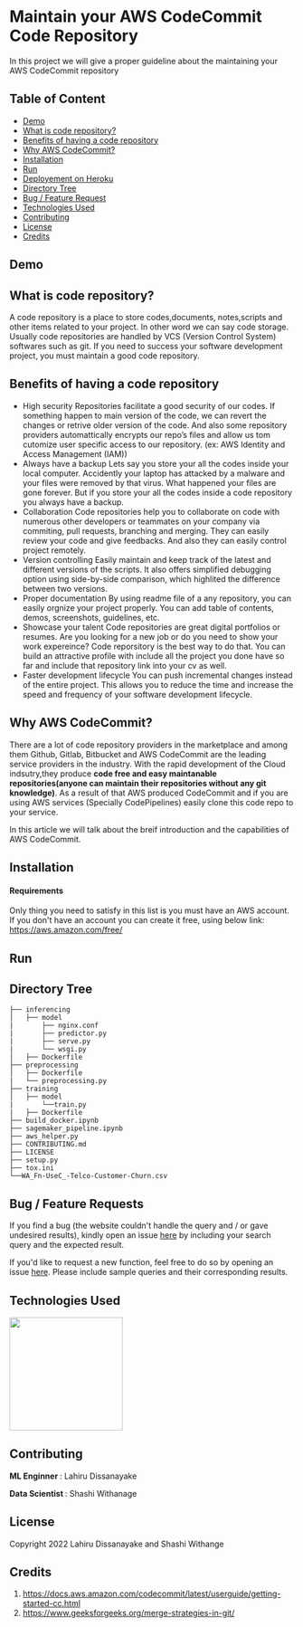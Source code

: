 # Maintain your AWS CodeCommit Code Repository
In this project we will give a proper guideline about the maintaining your AWS CodeCommit repository

## Table of Content
  * [Demo](#demo)
  * [What is code repository?](#what-is-code-repository?)
  * [Benefits of having a code repository](#Benefits-of-having-a-code-repository)
  * [Why AWS CodeCommit?](#Why-AWS-CodeCommit?)
  * [Installation](#installation)
  * [Run](#run)
  * [Deployement on Heroku](#deployement-on-heroku)
  * [Directory Tree](#directory-tree)
  * [Bug / Feature Request](#bug---feature-request)
  * [Technologies Used](#technologies-used)
  * [Contributing](#Contributing)
  * [License](#license)
  * [Credits](#credits)

## Demo

## What is code repository?
A code repository is a place to store codes,documents, notes,scripts and other items related to your project. In other word we can say code storage. Usually code repositories are handled by VCS (Version Control System) softwares such as git. If you need to success your software development project, you must maintain a good code repository.


## Benefits of having a code repository


* High security
Repositories facilitate a good security of our codes. If something happen to main version of the code, we can revert the changes or retrive older version of the code. And also some repository providers automattically encrypts our repo’s files and allow us tom cutomize user specific access to our repository. (ex: AWS Identity and Access Management (IAM))
* 	Always have a backup
Lets say you store your all the codes inside your local computer. Accidently your laptop has attacked by a malware and your files were removed by that virus. What happened your files are gone forever. But if you store your all the codes inside a code repository you always have a backup.
*	Collaboration
Code repositories help you to collaborate on code with numerous other developers or teammates on your company via commiting, pull requests, branching and merging. They can easily review your code and give feedbacks. And also they can easily control project remotely.
*	Version controlling
Easily maintain and keep track of the latest and different versions of the scripts. It also offers simplified debugging option using side-by-side comparison, which highlited the difference between two versions. 
*	Proper documentation
By using readme file of a any repository, you can easily orgnize your project properly. You can add table of contents, demos, screenshots, guidelines, etc.
*	Showcase your talent
Code repositories are great digital portfolios or resumes. Are you looking for a new job or do you need to show your work expereince? Code reporsitory is the best way to do that. You can build an attractive profile with include all the project you done have so far and include that repository link into your cv as well. 
*	Faster development lifecycle
You can push incremental changes instead of the entire project. This allows you to reduce the time and increase the speed and frequency of your software development lifecycle.

## Why AWS CodeCommit?

<p>There are a lot of code repository providers in the marketplace and among them Github, Gitlab, Bitbucket and AWS CodeCommit are the leading service providers in the industry. With the rapid development of the Cloud indsutry,they produce <b> code free and easy maintanable repositories(anyone can maintain their repositories without any git knowledge)</b>. As a result of that AWS produced CodeCommit and if you are using AWS services (Specially CodePipelines) easily clone this code repo to your service.</p>
<p>In this article we will talk about the breif introduction and the capabilities of AWS CodeCommit.</p>

## Installation
#### Requirements
Only thing you need to satisfy in this list is you must have an AWS account. If you don't have an account you can create it free, using below link:
https://aws.amazon.com/free/

## Run

## Directory Tree
```
├── inferencing 
│   ├── model
|       ├── nginx.conf
|       ├── predictor.py
|       ├── serve.py
|       └── wsgi.py
│   ├── Dockerfile
├── preprocessing
│   ├── Dockerfile
|   └── preprocessing.py
├── training
│   ├── model
|       └──train.py
|   ├── Dockerfile
├── build_docker.ipynb
├── sagemaker_pipeline.ipynb
├── aws_helper.py
├── CONTRIBUTING.md
├── LICENSE
├── setup.py
├── tox.ini
└──WA_Fn-UseC_-Telco-Customer-Churn.csv
```

## Bug / Feature Requests
If you find a bug (the website couldn't handle the query and / or gave undesired results), kindly open an issue [here](https://github.com/Data-Fenix/maintain-aws-codecommit-repository/issues/new) by including your search query and the expected result.

If you'd like to request a new function, feel free to do so by opening an issue [here](https://github.com/Data-Fenix/maintain-aws-codecommit-repository/issues/new). Please include sample queries and their corresponding results.

## Technologies Used
[<img target="_blank" src="https://www.vickalp.com/wp-content/uploads/2021/03/image-35-1024x275.png" width=200>](https://www.vickalp.com/wp-content/uploads/2021/03/image-35-1024x275.png) 
## Contributing

<p><b> ML Enginner </b> : Lahiru Dissanayake </p>
<p><b> Data Scientist </b>: Shashi Withanage </p>

## License
Copyright 2022 Lahiru Dissanayake and Shashi Withange

## Credits
1) https://docs.aws.amazon.com/codecommit/latest/userguide/getting-started-cc.html
2) https://www.geeksforgeeks.org/merge-strategies-in-git/
